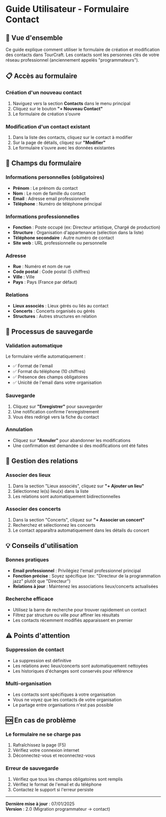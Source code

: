 # Guide Utilisateur - Formulaire Contact

## 🎯 Vue d'ensemble

Ce guide explique comment utiliser le formulaire de création et modification des contacts dans TourCraft. Les contacts sont les personnes clés de votre réseau professionnel (anciennement appelés "programmateurs").

## 📋 Accès au formulaire

### Création d'un nouveau contact
1. Naviguez vers la section **Contacts** dans le menu principal
2. Cliquez sur le bouton **"+ Nouveau Contact"**
3. Le formulaire de création s'ouvre

### Modification d'un contact existant
1. Dans la liste des contacts, cliquez sur le contact à modifier
2. Sur la page de détails, cliquez sur **"Modifier"**
3. Le formulaire s'ouvre avec les données existantes

## 📝 Champs du formulaire

### Informations personnelles (obligatoires)
- **Prénom** : Le prénom du contact
- **Nom** : Le nom de famille du contact
- **Email** : Adresse email professionnelle
- **Téléphone** : Numéro de téléphone principal

### Informations professionnelles
- **Fonction** : Poste occupé (ex: Directeur artistique, Chargé de production)
- **Structure** : Organisation d'appartenance (sélection dans la liste)
- **Téléphone secondaire** : Autre numéro de contact
- **Site web** : URL professionnelle ou personnelle

### Adresse
- **Rue** : Numéro et nom de rue
- **Code postal** : Code postal (5 chiffres)
- **Ville** : Ville
- **Pays** : Pays (France par défaut)

### Relations
- **Lieux associés** : Lieux gérés ou liés au contact
- **Concerts** : Concerts organisés ou gérés
- **Structures** : Autres structures en relation

## 🔄 Processus de sauvegarde

### Validation automatique
Le formulaire vérifie automatiquement :
- ✅ Format de l'email
- ✅ Format du téléphone (10 chiffres)
- ✅ Présence des champs obligatoires
- ✅ Unicité de l'email dans votre organisation

### Sauvegarde
1. Cliquez sur **"Enregistrer"** pour sauvegarder
2. Une notification confirme l'enregistrement
3. Vous êtes redirigé vers la fiche du contact

### Annulation
- Cliquez sur **"Annuler"** pour abandonner les modifications
- Une confirmation est demandée si des modifications ont été faites

## 🔗 Gestion des relations

### Associer des lieux
1. Dans la section "Lieux associés", cliquez sur **"+ Ajouter un lieu"**
2. Sélectionnez le(s) lieu(x) dans la liste
3. Les relations sont automatiquement bidirectionnelles

### Associer des concerts
1. Dans la section "Concerts", cliquez sur **"+ Associer un concert"**
2. Recherchez et sélectionnez les concerts
3. Le contact apparaîtra automatiquement dans les détails du concert

## 💡 Conseils d'utilisation

### Bonnes pratiques
- **Email professionnel** : Privilégiez l'email professionnel principal
- **Fonction précise** : Soyez spécifique (ex: "Directeur de la programmation jazz" plutôt que "Directeur")
- **Relations à jour** : Maintenez les associations lieux/concerts actualisées

### Recherche efficace
- Utilisez la barre de recherche pour trouver rapidement un contact
- Filtrez par structure ou ville pour affiner les résultats
- Les contacts récemment modifiés apparaissent en premier

## ⚠️ Points d'attention

### Suppression de contact
- La suppression est définitive
- Les relations avec lieux/concerts sont automatiquement nettoyées
- Les historiques d'échanges sont conservés pour référence

### Multi-organisation
- Les contacts sont spécifiques à votre organisation
- Vous ne voyez que les contacts de votre organisation
- Le partage entre organisations n'est pas possible

## 🆘 En cas de problème

### Le formulaire ne se charge pas
1. Rafraîchissez la page (F5)
2. Vérifiez votre connexion internet
3. Déconnectez-vous et reconnectez-vous

### Erreur de sauvegarde
1. Vérifiez que tous les champs obligatoires sont remplis
2. Vérifiez le format de l'email et du téléphone
3. Contactez le support si l'erreur persiste

---

**Dernière mise à jour** : 07/01/2025  
**Version** : 2.0 (Migration programmateur → contact)